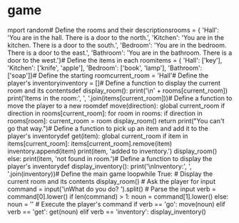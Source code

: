 # game
mport random# Define the rooms and their descriptionsrooms = {    'Hall': 'You are in the hall. There is a door to the north.',    'Kitchen': 'You are in the kitchen. There is a door to the south.',    'Bedroom': 'You are in the bedroom. There is a door to the east.',    'Bathroom': 'You are in the bathroom. There is a door to the west.'}# Define the items in each roomitems = {    'Hall': ['key'],    'Kitchen': ['knife', 'apple'],    'Bedroom': ['book', 'lamp'],    'Bathroom': ['soap']}# Define the starting roomcurrent_room = 'Hall'# Define the player's inventoryinventory = []# Define a function to display the current room and its contentsdef display_room():    print('\n' + rooms[current_room])    print('Items in the room:', ', '.join(items[current_room]))# Define a function to move the player to a new roomdef move(direction):    global current_room    if direction in rooms[current_room]:        for room in rooms:            if direction in rooms[room]:                current_room = room                display_room()                return    print("You can't go that way.")# Define a function to pick up an item and add it to the player's inventorydef get(item):    global current_room    if item in items[current_room]:        items[current_room].remove(item)        inventory.append(item)        print(item, 'added to inventory.')        display_room()    else:        print(item, 'not found in room.')# Define a function to display the player's inventorydef display_inventory():    print('\nInventory:', ', '.join(inventory))# Define the main game loopwhile True:    # Display the current room and its contents    display_room()    # Ask the player for input    command = input('\nWhat do you do? ').split()    # Parse the input    verb = command[0].lower()    if len(command) > 1:        noun = command[1].lower()    else:        noun = ''    # Execute the player's command    if verb == 'go':        move(noun)    elif verb == 'get':        get(noun)    elif verb == 'inventory':        display_inventory()
